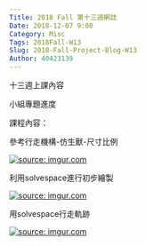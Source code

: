 ```yaml
---
Title: 2018 Fall 第十三週網誌
Date: 2018-12-07 9:00
Category: Misc
Tags: 2018Fall-W13
Slug: 2018-Fall-Project-Blog-W13
Author: 40423139
---
```


十三週上課內容

小組專題進度

<!-- PELICAN_END_SUMMARY -->

課程內容：

參考行走機構-仿生獸-尺寸比例

<a href="https://imgur.com/EJ8mi3M"><img src="https://i.imgur.com/EJ8mi3M.jpg" title="source: imgur.com" /></a>


利用solvespace進行初步繪製

<a href="https://imgur.com/veFDNcL"><img src="https://i.imgur.com/veFDNcL.png" title="source: imgur.com" /></a>

用solvespace行走軌跡

<a href="https://imgur.com/i1u2rfp"><img src="https://i.imgur.com/i1u2rfp.png" title="source: imgur.com" /></a>